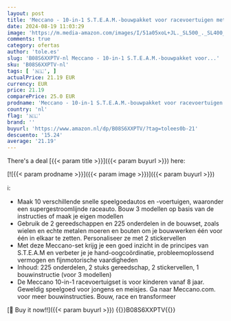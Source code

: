 ```yaml
---
layout: post
title: 'Meccano - 10-in-1 S.T.E.A.M.-bouwpakket voor racevoertuigen met 225 onderdelen en gereedschappen'
date: 2024-08-19 11:03:29
image: 'https://m.media-amazon.com/images/I/51a05xoL+JL._SL500_._SL400_.jpg'
comments: true
category: ofertas
author: 'tole.es'
slug: 'B08S6XXPTV-nl Meccano - 10-in-1 S.T.E.A.M.-bouwpakket voor...'
sku: 'B08S6XXPTV-nl'
tags: [ '🇳🇱', ]
actualPrice: 21.19 EUR
currency: EUR
price: 21.19
comparePrice: 25.0 EUR
prodname: 'Meccano - 10-in-1 S.T.E.A.M.-bouwpakket voor racevoertuigen met 225 onderdelen en gereedschappen'
country: 'nl'
flag: '🇳🇱'
brand: ''
buyurl: 'https://www.amazon.nl/dp/B08S6XXPTV/?tag=tolees0b-21'
descuento: '15.24'
average: '21.19'
---
```


There's a deal [{{< param title >}}]({{< param buyurl >}})  here:

[![{{< param prodname >}}]({{< param image >}})]({{< param buyurl >}})

ℹ️:

- Maak 10 verschillende snelle speelgoedautos en -voertuigen, waaronder een supergestroomlijnde raceauto. Bouw 3 modellen op basis van de instructies of maak je eigen modellen
- Gebruik de 2 gereedschappen en 225 onderdelen in de bouwset, zoals wielen en echte metalen moeren en bouten om je bouwwerken één voor één in elkaar te zetten. Personaliseer ze met 2 stickervellen
- Met deze Meccano-set krijg je een goed inzicht in de principes van S.T.E.A.M en verbeter je je hand-oogcoördinatie, probleemoplossend vermogen en fijnmotorische vaardigheden
- Inhoud: 225 onderdelen, 2 stuks gereedschap, 2 stickervellen, 1 bouwinstructie (voor 3 modellen)
- De Meccano 10-in-1 racevoertuigset is voor kinderen vanaf 8 jaar. Geweldig speelgoed voor jongens en meisjes. Ga naar Meccano.com. voor meer bouwinstructies. Bouw, race en transformeer

[🛒 Buy it now!!]({{< param buyurl >}})
{{<world>}}B08S6XXPTV{{</world>}}
